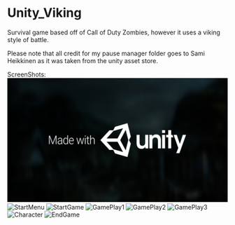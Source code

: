 # Unity_Viking
Survival game based off of Call of Duty Zombies, however it uses a viking style of battle.

Please note that all credit for my pause manager folder goes to Sami Heikkinen as it was taken from the unity asset store.

ScreenShots:
![Unity](/ScreenShots/Unity.png)
![StartMenu](/ScreenShots/Start_Menu.png)
![StartGame](/ScreenShots/Start_Game.png)
![GamePlay1](/ScreenShots/GamePlay1.png)
![GamePlay2](/ScreenShots/GamePlay2.png)
![GamePlay3](/ScreenShots/GamePlay3.png)
![Character](/ScreenShots/Character.png)
![EndGame](/ScreenShots/End_Game.png)